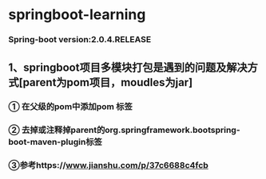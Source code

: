 # springboot-learning
### Spring-boot version:2.0.4.RELEASE
## 1、springboot项目多模块打包是遇到的问题及解决方式[parent为pom项目，moudles为jar]
### ① 在父级的pom中添加<packaging>pom</packaging> 标签
### ② 去掉或注释掉parent的<plugin><groupId>org.springframework.boot</groupId><artifactId>spring-boot-maven-plugin</artifactId></plugin>标签
### ③参考https://www.jianshu.com/p/37c6688c4fcb 

